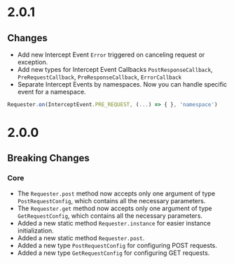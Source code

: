 # 2.0.1
## Changes
- Add new Intercept Event `Error` triggered on canceling request or exception.
- Add new types for Intercept Event Callbacks `PostResponseCallback`, `PreRequestCallback`, `PreResponseCallback`, `ErrorCallback`
- Separate Intercept Events by namespaces. Now you can handle specific event for a namespace. 
```typescript
Requester.on(InterceptEvent.PRE_REQUEST, (...) => { }, 'namespace')
```

# 2.0.0
## Breaking Changes
### Core
- The `Requester.post` method now accepts only one argument of type `PostRequestConfig`, which contains all the necessary parameters.
- The `Requester.get` method now accepts only one argument of type `GetRequestConfig`, which contains all the necessary parameters.
- Added a new static method `Requester.instance` for easier instance initialization.
- Added a new static method `Requester.post`.
- Added a new type `PostRequestConfig` for configuring POST requests.
- Added a new type `GetRequestConfig` for configuring GET requests.
